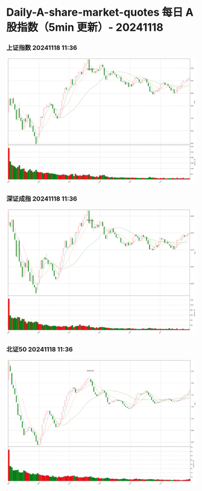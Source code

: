 
# Daily-A-share-market-quotes 每日 A 股指数（5min 更新）- 20241118

### 上证指数 20241118 11:36
![](./fig/2024/11/20241118-sh000001.png)

### 深证成指 20241118 11:36
![](./fig/2024/11/20241118-sz399001.png)

### 北证50 20241118 11:36
![](./fig/2024/11/20241118-bj899050.png)
